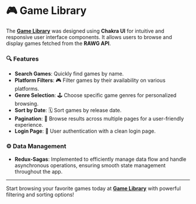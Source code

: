 # 🎮 Game Library

The **[Game Library](https://game-library-roan.vercel.app/)** was designed using **Chakra UI** for intuitive and responsive user interface components. It allows users to browse and display games fetched from the **RAWG API**.

### 🔍 Features

- **Search Games**: Quickly find games by name.
- **Platform Filters**: 🎮 Filter games by their availability on various platforms.
- **Genre Selection**: 🕹️ Choose specific game genres for personalized browsing.
- **Sort by Date**: 🗓️ Sort games by release date.
- **Pagination**: 📄 Browse results across multiple pages for a user-friendly experience.
- **Login Page**: 🔐 User authentication with a clean login page.
  
### ⚙️ Data Management

- **Redux-Sagas**: Implemented to efficiently manage data flow and handle asynchronous operations, ensuring smooth state management throughout the app.

---

Start browsing your favorite games today at **[Game Library](https://game-library-roan.vercel.app/)** with powerful filtering and sorting options!
